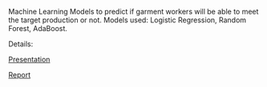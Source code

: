 Machine Learning Models to predict if garment workers will be able to meet the target production or not. Models used: Logistic Regression, Random Forest, AdaBoost.

Details:

[Presentation](https://docs.google.com/presentation/d/1JjttNQiWs-8BT0N3x21X4tHj1_umNNOLCzkLvZDKo_o/edit?usp=sharing)

[Report](https://docs.google.com/document/d/1sn7bjQlYzkmHYDZzTGc7y9j4PN1NrOwcsumji7wCf_E/edit?usp=sharing)
